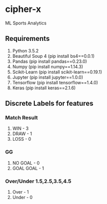 # cipher-x
ML Sports Analytics

## Requirements
1) Python 3.5.2
2) Beautiful Soup 4 (pip install bs4==0.0.1)
3) Pandas (pip install pandas==0.23.0)
4) Numpy (pip install numpy==1.14.3)
5) Scikit-Learn (pip install scikit-learn==0.19.1)
6) Jupyter (pip install jupyter==1.0.0)
7) Tensorflow (pip install tensorflow==1.4.0)
8) Keras (pip install keras==2.1.6)

## Discrete Labels for features
### Match Result
1) WIN - 3
2) DRAW - 1
3) LOSS - 0

### GG
1) NO GOAL - 0
2) GOAL GOAL - 1

### Over/Under 1.5,2.5,3.5,4.5
1) Over - 1
2) Under - 0
